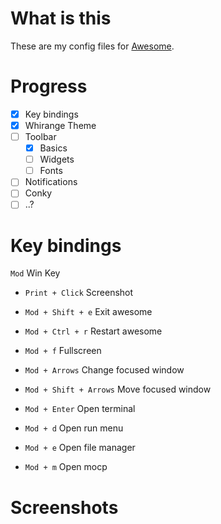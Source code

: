 # What is this
These are my config files for [Awesome](https://awesomewm.org/).

# Progress
- [x] Key bindings
- [x] Whirange Theme
- [ ] Toolbar
  - [x] Basics 
  - [ ] Widgets
  - [ ] Fonts
- [ ] Notifications
- [ ] Conky
- [ ] ..?

# Key bindings
`Mod` Win Key

- `Print + Click` Screenshot
- `Mod + Shift + e` Exit awesome
- `Mod + Ctrl + r` Restart awesome
- `Mod + f` Fullscreen
- `Mod + Arrows` Change focused window
- `Mod + Shift + Arrows` Move focused window

- `Mod + Enter` Open terminal
- `Mod + d` Open run menu
- `Mod + e` Open file manager
- `Mod + m` Open mocp

# Screenshots
